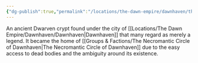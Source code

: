 ```yaml
---
{"dg-publish":true,"permalink":"/locations/the-dawn-empire/dawnhaven/the-dawnhaven-crypts/","tags":["Discovered"],"updated":"2025-02-13T18:10:23.872+00:00"}
---
```


An ancient Dwarven crypt found under the city of [[Locations/The Dawn Empire/Dawnhaven/Dawnhaven\|Dawnhaven]] that many regard as merely a legend. It became the home of [[Groups & Factions/The Necromantic Circle of Dawnhaven\|The Necromantic Circle of Dawnhaven]] due to the easy access to dead bodies and the ambiguity around its existence. 